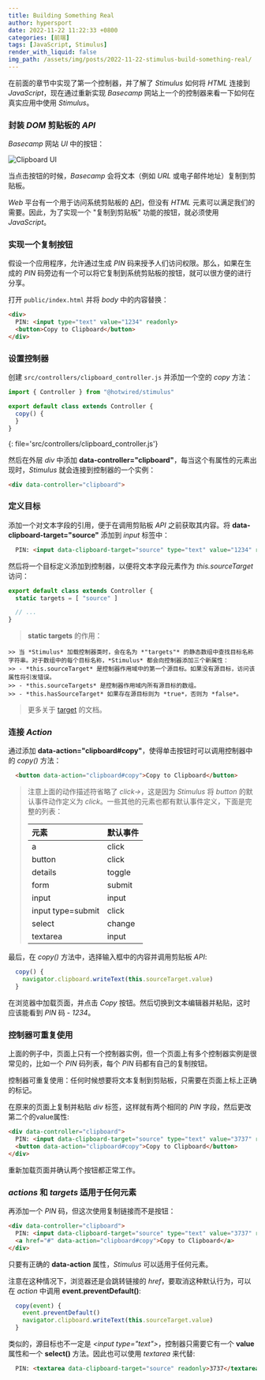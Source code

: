 ```yaml
---
title: Building Something Real
author: hypersport
date: 2022-11-22 11:22:33 +0800
categories: [前端]
tags: [JavaScript, Stimulus]
render_with_liquid: false
img_path: /assets/img/posts/2022-11-22-stimulus-build-something-real/
---
```


在前面的章节中实现了第一个控制器，并了解了 *Stimulus* 如何将 *HTML* 连接到 *JavaScript*，现在通过重新实现 *Basecamp* 网站上一个的控制器来看一下如何在真实应用中使用 *Stimulus*。

### 封装 *DOM* 剪贴板的 *API*

*Basecamp* 网站 *UI* 中的按钮：

![Clipboard UI](clipboard-ui.png "Clipboard UI")

当点击按钮的时候，*Basecamp* 会将文本（例如 *URL* 或电子邮件地址）复制到剪贴板。

*Web* 平台有一个用于访问系统剪贴板的 [API](https://www.w3.org/TR/clipboard-apis/)，但没有 *HTML* 元素可以满足我们的需要。因此，为了实现一个 "复制到剪贴板" 功能的按钮，就必须使用 *JavaScript*。

### 实现一个复制按钮

假设一个应用程序，允许通过生成 *PIN* 码来授予人们访问权限。那么，如果在生成的 *PIN* 码旁边有一个可以将它复制到系统剪贴板的按钮，就可以很方便的进行分享。

打开 `public/index.html` 并将 *body* 中的内容替换：

```html
<div>
  PIN: <input type="text" value="1234" readonly>
  <button>Copy to Clipboard</button>
</div>
```

### 设置控制器

创建 `src/controllers/clipboard_controller.js` 并添加一个空的 *copy* 方法：

```js
import { Controller } from "@hotwired/stimulus"

export default class extends Controller {
  copy() {
  }
}
```
{: file='src/controllers/clipboard_controller.js'}

然后在外层 *div* 中添加 **data-controller="clipboard"**，每当这个有属性的元素出现时，*Stimulus* 就会连接到控制器的一个实例：

```html
<div data-controller="clipboard">
```

### 定义目标

添加一个对文本字段的引用，便于在调用剪贴板 *API* 之前获取其内容。将 **data-clipboard-target="source"** 添加到 *input* 标签中：

```html
  PIN: <input data-clipboard-target="source" type="text" value="1234" readonly>
```

然后将一个目标定义添加到控制器，以便将文本字段元素作为 *this.sourceTarget* 访问：

```js
export default class extends Controller {
  static targets = [ "source" ]

  // ...
}
```

  > **static targets** 的作用：
  >>
    >> 当 *Stimulus* 加载控制器类时，会在名为 *"targets"* 的静态数组中查找目标名称字符串。对于数组中的每个目标名称，*Stimulus* 都会向控制器添加三个新属性：
    >> - *this.sourceTarget* 是控制器作用域中的第一个源目标。如果没有源目标，访问该属性将引发错误。
    >> - *this.sourceTargets* 是控制器作用域内所有源目标的数组。
    >> - *this.hasSourceTarget* 如果存在源目标则为 *true*，否则为 *false*。
  >>
  > 更多关于 [target](https://stimulus.hotwired.dev/reference/targets) 的文档。

### 连接 *Action*

通过添加 **data-action="clipboard#copy"**，使得单击按钮时可以调用控制器中的 *copy()* 方法：

```html
  <button data-action="clipboard#copy">Copy to Clipboard</button>
```

  > 注意上面的动作描述符省略了 *click->*，这是因为 *Stimulus* 将 *button* 的默认事件动作定义为 *click*。一些其他的元素也都有默认事件定义，下面是完整的列表：
  >
  > | 元素               | 默认事件 |
  > |:------------------|:---------|
  > | a                 | click    |
  > | button            | click    |
  > | details           | toggle   |
  > | form              | submit   |
  > | input             | input    |
  > | input type=submit | click    |
  > | select            | change   |
  > | textarea          | input    |

最后，在 *copy()* 方法中，选择输入框中的内容并调用剪贴板 *API*:

```js
  copy() {
    navigator.clipboard.writeText(this.sourceTarget.value)
  }
```

在浏览器中加载页面，并点击 *Copy* 按钮。然后切换到文本编辑器并粘贴，这时应该能看到 *PIN* 码 - *1234*。

### 控制器可重复使用

上面的例子中，页面上只有一个控制器实例，但一个页面上有多个控制器实例是很常见的，比如一个 *PIN* 码列表，每个 *PIN* 码都有自己的复制按钮。

控制器可重复使用：任何时候想要将文本复制到剪贴板，只需要在页面上标上正确的标记。

在原来的页面上复制并粘贴 *div* 标签，这样就有两个相同的 *PIN* 字段，然后更改第二个的value属性:

```html
<div data-controller="clipboard">
  PIN: <input data-clipboard-target="source" type="text" value="3737" readonly>
  <button data-action="clipboard#copy">Copy to Clipboard</button>
</div>
```

重新加载页面并确认两个按钮都正常工作。

### *actions* 和 *targets* 适用于任何元素

再添加一个 *PIN* 码，但这次使用复制链接而不是按钮：

```html
<div data-controller="clipboard">
  PIN: <input data-clipboard-target="source" type="text" value="3737" readonly>
  <a href="#" data-action="clipboard#copy">Copy to Clipboard</a>
</div>
```

只要有正确的 **data-action** 属性，*Stimulus* 可以适用于任何元素。

注意在这种情况下，浏览器还是会跳转链接的 *href*，要取消这种默认行为，可以在 *action* 中调用 **event.preventDefault()**:

```js
  copy(event) {
    event.preventDefault()
    navigator.clipboard.writeText(this.sourceTarget.value)
  }
```

类似的，源目标也不一定是 *\<input type="text"\>*，控制器只需要它有一个 **value** 属性和一个 **select()** 方法。因此也可以使用 *textarea* 来代替:

```html
  PIN: <textarea data-clipboard-target="source" readonly>3737</textarea>
```
